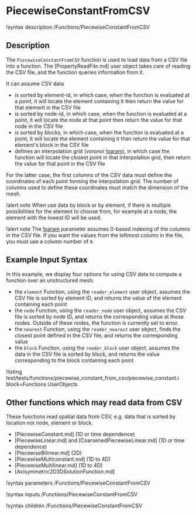 # PiecewiseConstantFromCSV

!syntax description /Functions/PiecewiseConstantFromCSV

## Description

The `PiecewiseConstantFromCSV` function is used to load data from a CSV file into a function. The
[PropertyReadFile.md] user object takes care of reading the CSV file, and the function queries
information from it.

It can assume CSV data

- is sorted by element-id, in which case, when the function is evaluated at a point, it will locate the element containing it then return the value for that element in the CSV file
- is sorted by node-id, in which case, when the function is evaluated at a point, it will locate the node at that point then return the value for that node in the CSV file
- is sorted by blocks, in which case, when the function is evaluated at a point, it will locate the element containing it then return the value for that element's block in the CSV file
- defines an interpolation grid (voronoi [!param](/Functions/PiecewiseConstantFromCSV/read_type)), in which case the function will locate the closest point in that interpolation grid, then return the value for that point in the CSV file


For the latter case, the first columns of the CSV data must define the coordinates of each point forming the interpolation grid. The number of columns used to define these coordinates
must match the dimension of the mesh.

!alert note
When use data by block or by element, if there is multiple possibilities for the element to choose from, for example at a node,
the element with the lowest ID will be used.

!alert note
The [!param](/Functions/PiecewiseConstantFromCSV/column_number) parameter assumes 0-based indexing of the columns in the CSV file. If you want the values from the leftmost column in the file, you must use a column number of `0`.

## Example Input Syntax

In this example, we display four options for using CSV data to compute a function over an unstructured mesh:

- the `element` Function, using the `reader_element` user object, assumes the CSV file is sorted by element ID, and returns the value of the element containing each point
- the `node` Function, using the `reader_node` user object, assumes the CSV file is sorted by node ID, and returns the corresponding value at those nodes. Outside of these nodes, the function is currently set to error.
- the `nearest` Function, using the `reader_nearest` user object, finds the closest point defined in the CSV file, and returns the corresponding value
- the `block` Function, using the `reader_block` user object, assumes the data in the CSV file is sorted by block, and returns the value corresponding to the block containing each point


!listing test/tests/functions/piecewise_constant_from_csv/piecewise_constant.i block=Functions UserObjects

## Other functions which may read data from CSV

These functions read spatial data from CSV, e.g. data that is sorted by location not node, element or block.

- [PiecewiseConstant.md] (1D or time dependence)
- [PiecewiseLinear.md] and [CoarsenedPiecewiseLinear.md] (1D or time dependence)
- [PiecewiseBilinear.md] (2D)
- [PiecewiseMulticonstant.md] (1D to 4D)
- [PiecewiseMultilinear.md] (1D to 4D)
- [Axisymmetric2D3DSolutionFunction.md]

!syntax parameters /Functions/PiecewiseConstantFromCSV

!syntax inputs /Functions/PiecewiseConstantFromCSV

!syntax children /Functions/PiecewiseConstantFromCSV
